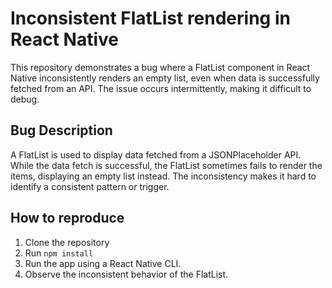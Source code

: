 # Inconsistent FlatList rendering in React Native

This repository demonstrates a bug where a FlatList component in React Native inconsistently renders an empty list, even when data is successfully fetched from an API.  The issue occurs intermittently, making it difficult to debug.

## Bug Description

A FlatList is used to display data fetched from a JSONPlaceholder API.  While the data fetch is successful, the FlatList sometimes fails to render the items, displaying an empty list instead.  The inconsistency makes it hard to identify a consistent pattern or trigger.

## How to reproduce

1. Clone the repository
2. Run `npm install`
3. Run the app using a React Native CLI.
4. Observe the inconsistent behavior of the FlatList.